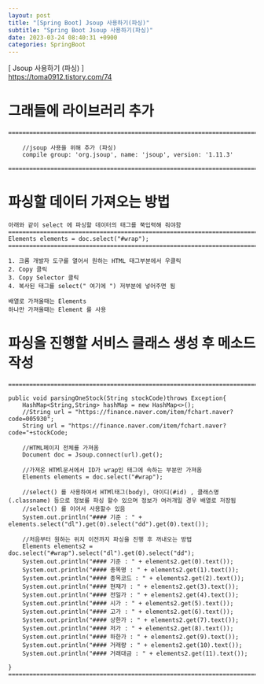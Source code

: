```yaml
---  
layout: post  
title: "[Spring Boot] Jsoup 사용하기(파싱)"  
subtitle: "Spring Boot Jsoup 사용하기(파싱)"  
date: 2023-03-24 08:40:31 +0900  
categories: SpringBoot  
---  
```

[ Jsoup 사용하기 (파싱) ]  
	https://toma0912.tistory.com/74  
  
# 그래들에 라이브러리 추가  
  
  
	=================================================================================================================  
  
		//jsoup 사용을 위해 추가 (파싱)  
		compile group: 'org.jsoup', name: 'jsoup', version: '1.11.3'  
  
	=================================================================================================================  
  
# 파싱할 데이터 가져오는 방법  
	  
	아래와 같이 select 에 파싱할 데이터의 태그를 쭉입력해 줘야함  
	=================================================================================================================  
	Elements elements = doc.select("#wrap");  
	=================================================================================================================  
  
	1. 크롬 개발자 도구를 열어서 원하는 HTML 태그부분에서 우클릭  
	2. Copy 클릭  
	3. Copy Selector 클릭  
	4. 복사된 태그를 select(" 여기에 ") 저부분에 넣어주면 됨  
  
	배열로 가져올때는 Elements   
	하나만 가져올때는 Element 를 사용  
  
  
  
# 파싱을 진행할 서비스 클래스 생성 후 메소드 작성  
  
	=================================================================================================================  
  
    public void parsingOneStock(String stockCode)throws Exception{  
        HashMap<String,String> hashMap = new HashMap<>();  
        //String url = "https://finance.naver.com/item/fchart.naver?code=005930";  
        String url = "https://finance.naver.com/item/fchart.naver?code="+stockCode;  
  
        //HTML페이지 전체를 가져옴  
        Document doc = Jsoup.connect(url).get();  
  
        //가져온 HTMl문서에서 ID가 wrap인 태그에 속하는 부분만 가져옴  
        Elements elements = doc.select("#wrap");  
  
		//select() 를 사용하여서 HTMl태그(body), 아이디(#id) , 클래스명(.classname) 등으로 정보를 파싱 할수 있으며 정보가 여러개일 경우 배열로 저장됨  
		//select() 를 이어서 사용할수 있음  
		System.out.println("#### 기준 : " + elements.select("dl").get(0).select("dd").get(0).text());  
  
		//처음부터 원하는 위치 이전까지 파싱을 진행 후 꺼내오는 방법  
		Elements elements2 = doc.select("#wrap").select("dl").get(0).select("dd");  
		System.out.println("#### 기준 : " + elements2.get(0).text());  
        System.out.println("#### 종목명 : " + elements2.get(1).text());  
        System.out.println("#### 종목코드 : " + elements2.get(2).text());  
        System.out.println("#### 현재가 : " + elements2.get(3).text());  
        System.out.println("#### 전일가 : " + elements2.get(4).text());  
        System.out.println("#### 시가 : " + elements2.get(5).text());  
        System.out.println("#### 고가 : " + elements2.get(6).text());  
        System.out.println("#### 상한가 : " + elements2.get(7).text());  
        System.out.println("#### 저가 : " + elements2.get(8).text());  
        System.out.println("#### 하한가 : " + elements2.get(9).text());  
        System.out.println("#### 거래량 : " + elements2.get(10).text());  
        System.out.println("#### 거래대금 : " + elements2.get(11).text());  
  
	}  
	=================================================================================================================  
  
  
                                                                                                                                                                                                                                                                                                                                                                                                                                                                                                                                                                                                                                                                                                                                                                                                                                                                                                                                                                                                                                                                                                                                                                                                                                                                                                                                                                                                                                                                                                                                                                                                                                                                                                                                                                                                                                                                                                                                                                                                                                                                                                                                                                                                                                                                                                                                                                                                                                                                                                                                                                                                                                                                                                                                                                                                                                                                                                                                                          
